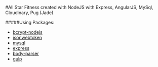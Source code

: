 #All Star Fitness
created with NodeJS with Express, AngularJS, MySql, Cloudinary, Pug (Jade)

#####Using Packages:
- [bcrypt-nodejs](https://www.npmjs.com/package/bcrypt-nodejs)
- [jsonwebtoken](https://github.com/auth0/node-jsonwebtoken)
- [mysql](https://github.com/felixge/node-mysql)
- [express](https://github.com/expressjs/express)
- [body-parser](https://github.com/expressjs/body-parser)
- [gulp](https://github.com/gulpjs/gulp)
